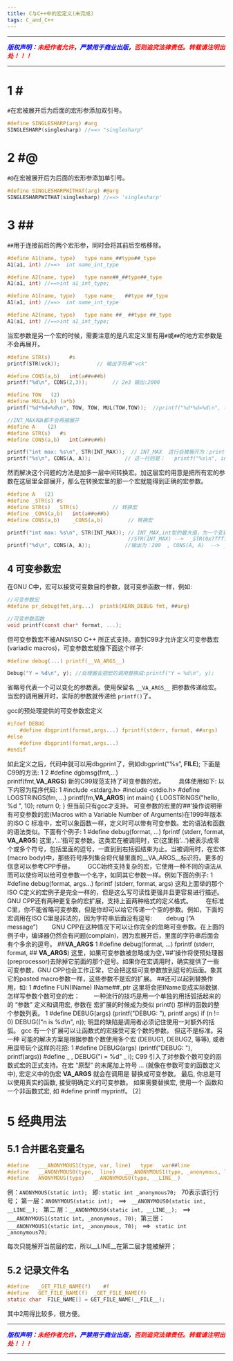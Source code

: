 ```yaml
---
title: C与C++中的宏定义(未完成)
tags: C_and_C++
---
```


------

***<font color=blue>版权声明</font>：<font color=red>未经作者允许</font>，<font color=blue>严禁用于商业出版</font>，<font color=red>否则追究法律责任。转载请注明出处！！！</font>***

------

# 1 \#
`#`在宏被展开后为后面的宏形参添加双引号。
```c
#define SINGLESHARP(arg) #arg
SINGLESHARP(singlesharp) //==> "singlesharp"
```
# 2 \#@
`#@`在宏被展开后为后面的宏形参添加单引号。
```c
#define SINGLESHARPWITHAT(arg) #@arg
SINGLESHARPWITHAT(singlesharp) //==> 'singlesharp'
```
# 3 \##
`##`用于连接前后的两个宏形参，同时会将其前后空格移除。
```c
#define A1(name, type)   type name_##type##_type
A1(a1, int) //==>  int name_int_type

#define A2(name, type)   type name##_##type##_type
A1(a1, int) //==>int a1_int_type;

#define A1(name, type)   type name_   ##type ##_type 
A1(a1, int) //==>  int name_int_type

#define A2(name, type)   type name ##_ ##type ##_type
A1(a1, int) //==>int a1_int_type;
```
当宏参数是另一个宏的时候，需要注意的是凡宏定义里有用`#`或`##`的地方宏参数是不会再展开。

```c
#define STR(s)      #s  
printf(STR(vck));            // 输出字符串"vck" 

#define CONS(a,b)   int(a##e##b)
printf("%d\n", CONS(2,3));        // 2e3 输出:2000 

#define TOW   (2) 
#define MUL(a,b) (a*b)
printf("%d*%d=%d\n", TOW, TOW, MUL(TOW,TOW));  //printf("%d*%d=%d\n", (2), (2), ((2)*(2))); 

//INT_MAX和A都不会再被展开
#define A    (2)  
#define STR(s)   #s 
#define CONS(a,b)   int(a##e##b)

printf("int max: %s\n", STR(INT_MAX));  // INT_MAX  这行会被展开为：printf("int max: %s\n", "INT_MAX");
printf("%s\n", CONS(A, A));           // 这一行则是：   printf("%s\n", int(AeA));
```

然而解决这个问题的方法是加多一层中间转换宏。加这层宏的用意是把所有宏的参数在这层里全部展开，那么在转换宏里的那一个宏就能得到正确的宏参数。

```c
#define A   (2)  
#define _STR(s) #s   
#define STR(s)  _STR(s)           // 转换宏   
#define _CONS(a,b)   int(a##e##b)  
#define CONS(a,b)    _CONS(a,b)        // 转换宏 

printf("int max: %s\n", STR(INT_MAX)); // INT_MAX,int型的最大值，为一个变量。输出为: int max: 0x7fffffff
                                       //STR(INT_MAX) -->  _STR(0x7fffffff) 
printf("%d\n", CONS(A, A));           //输出为：200  , CONS(A, A)  --> _CONS((2), (2))  --> int((2)e(2)) 
```

## 4 可变参数宏
在GNU C中，宏可以接受可变数目的参数，就可变参函数一样，例如:
```c
//可变参数宏
#define pr_debug(fmt,arg...)  printk(KERN_DEBUG fmt, ##arg)

//可变参数函数
void printf(const char* format, ...);
```
但可变参数宏不被ANSI/ISO C++ 所正式支持。直到C99才允许定义可变参数宏(variadic macros)，可变参数宏就像下面这个样子:
```c
#define debug(...) printf(__VA_ARGS__)

Debug("Y = %d\n", y); //处理器会把宏的调用替换成:printf("Y = %d\n", y);

```
省略号代表一个可以变化的参数表。使用保留名 `__VA_ARGS__` 把参数传递给宏。当宏的调用展开时，实际的参数就传递给 `printf()`了。

gcc的预处理提供的可变参数宏定义
```c
#ifdef DEBUG 
	#define dbgprint(format,args...) fprintf(stderr, format, ##args)
#else 
	#define dbgprint(format,args...) 
#endif
```
如此定义之后，代码中就可以用dbgprint了，例如dbgprint(“%s”, __FILE__);
下面是C99的方法:
1
2
#define dgbmsg(fmt,...)     
printf(fmt,__VA_ARGS__)
新的C99规范支持了可变参数的宏。
　　具体使用如下:
以下内容为程序代码:
1
#include <stdarg.h> #include <stdio.h> #define LOGSTRINGS(fm, ...) printf(fm,__VA_ARGS__)  int main() {     LOGSTRINGS("hello, %d ", 10);     return 0; }
但当前只有gcc才支持。
可变参数的宏里的’##’操作说明带有可变参数的宏(Macros with a Variable Number of Arguments)在1999年版本的ISO C 标准中，宏可以象函数一样，定义时可以带有可变参数。宏的语法和函数的语法类似。下面有个例子:
1
#define debug(format, ...) fprintf (stderr, format, __VA_ARGS__)
这里，’…’指可变参数。这类宏在被调用时，它(这里指’…’)被表示成零个或多个符号，包括里面的逗号，一直到到右括弧结束为止。当被调用时，在宏体(macro body)中，那些符号序列集合将代替里面的__VA_ARGS__标识符。更多的信息可以参考CPP手册。
　　GCC始终支持复杂的宏，它使用一种不同的语法从而可以使你可以给可变参数一个名字，如同其它参数一样。例如下面的例子:
1
#define debug(format, args...) fprintf (stderr, format, args)
这和上面举的那个ISO C定义的宏例子是完全一样的，但是这么写可读性更强并且更容易进行描述。
GNU CPP还有两种更复杂的宏扩展，支持上面两种格式的定义格式。
　　在标准C里，你不能省略可变参数，但是你却可以给它传递一个空的参数。例如，下面的宏调用在ISO C里是非法的，因为字符串后面没有逗号:
　　debug (“A message”)
　　GNU CPP在这种情况下可以让你完全的忽略可变参数。在上面的例子中，编译器仍然会有问题(complain)，因为宏展开后，里面的字符串后面会有个多余的逗号。
##__VA_ARGS__
1
#define debug(format, ...) fprintf (stderr, format, ## __VA_ARGS__)
这里，如果可变参数被忽略或为空，’##’操作将使预处理器(preprocessor)去除掉它前面的那个逗号。如果你在宏调用时，确实提供了一些可变参数，GNU CPP也会工作正常，它会把这些可变参数放到逗号的后面。象其它的pasted macro参数一样，这些参数不是宏的扩展。
##还可以起到替换作用，如:
1
#define FUN(IName)  IName##_ptr
这里将会把IName变成实际数据.
怎样写参数个数可变的宏：
　　一种流行的技巧是用一个单独的用括弧括起来的的 “参数” 定义和调用宏, 参数在 宏扩展的时候成为类似 printf() 那样的函数的整个参数列表。
1
#define DEBUG(args) (printf("DEBUG: "), printf args)  if (n != 0) DEBUG(("n is %d\n", n));
明显的缺陷是调用者必须记住使用一对额外的括弧。
gcc 有一个扩展可以让函数式的宏接受可变个数的参数。 但这不是标准。另一种 可能的解决方案是根据参数个数使用多个宏 (DEBUG1, DEBUG2, 等等), 或者用逗号玩个这样的花招:
1
#define DEBUG(args) (printf("DEBUG: "), printf(args))  #define _ , DEBUG("i = %d" _ i);
C99 引入了对参数个数可变的函数式宏的正式支持。在宏 “原型” 的末尾加上符号 … (就像在参数可变的函数定义中), 宏定义中的伪宏 __VA_ARGS__ 就会在调用是 替换成可变参数。
最后, 你总是可以使用真实的函数, 接受明确定义的可变参数。
如果需要替换宏, 使用一个 函数和一个非函数式宏, 如 #define printf myprintf。 [2] 
# 5 经典用法  
## 5.1 合并匿名变量名  
```c
#define   ___ANONYMOUS1(type, var, line)   type   var##line  
#define   __ANONYMOUS0(type,  line)   ___ANONYMOUS1(type, _anonymous, line)  
#define   ANONYMOUS(type)   __ANONYMOUS0(type, __LINE__)   
```
例：`ANONYMOUS(static int);`   即: `static int _anonymous70;`   70表示该行行号；
第一层：`ANONYMOUS(static int);`   ==>   `__ANONYMOUS0(static int, __LINE__);`  
第二 层：`__ANONYMOUS0(static int, __LINE__);`   ==>   `___ANONYMOUS1(static int, _anonymous, 70);` 
第三层：`___ANONYMOUS1(static int, _anonymous, 70);`   ==>   `static int   _anonymous70;`

每次只能解开当前层的宏，所以__LINE__在第二层才能被解开；


## 5.2 记录文件名   
```c
#define   _GET_FILE_NAME(f)    #f   
#define   GET_FILE_NAME(f)  _GET_FILE_NAME(f)   
static char  FILE_NAME[] = GET_FILE_NAME(__FILE__); 
```
其中2用得比较多，很方便。





------

***<font color=blue>版权声明</font>：<font color=red>未经作者允许</font>，<font color=blue>严禁用于商业出版</font>，<font color=red>否则追究法律责任。转载请注明出处！！！</font>***

------
